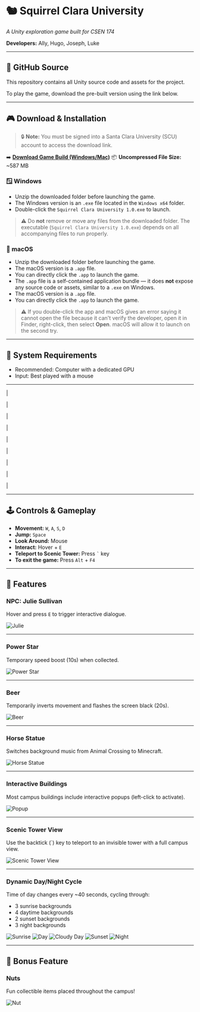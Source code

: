 # 🐿️ Squirrel Clara University

*A Unity exploration game built for CSEN 174*

**Developers:** Ally, Hugo, Joseph, Luke

---

## 📂 GitHub Source

This repository contains all Unity source code and assets for the project.

To play the game, download the pre-built version using the link below.

---

## 🎮 Download & Installation

> 🔒 **Note:** You must be signed into a Santa Clara University (SCU) account to access the download link.

➡️ **[Download Game Build (Windows/Mac)](https://drive.google.com/drive/folders/1JYLy-8yQQtKGHU8syXW8pfBpDEwub8Rj?usp=sharing)**
📦 **Uncompressed File Size:** \~587 MB

### 🪟 Windows

* Unzip the downloaded folder before launching the game.
* The Windows version is an `.exe` file located in the `Windows x64` folder.
* Double-click the `Squirrel Clara University 1.0.exe` to launch.

> ⚠️ Do **not** remove or move any files from the downloaded folder. The executable (`Squirrel Clara University 1.0.exe`) depends on all accompanying files to run properly.

### 🍎 macOS

* Unzip the downloaded folder before launching the game.
* The macOS version is a `.app` file.
* You can directly click the `.app` to launch the game.
* The `.app` file is a self-contained application bundle — it does **not** expose any source code or assets, similar to a `.exe` on Windows.
* The macOS version is a `.app` file.
* You can directly click the `.app` to launch the game.

> ⚠️ If you double-click the app and macOS gives an error saying it cannot open the file because it can't verify the developer, open it in Finder, right-click, then select **Open**. macOS will allow it to launch on the second try.

---

## 🧠 System Requirements

* Recommended: Computer with a dedicated GPU
* Input: Best played with a mouse

---
|

|

|

|

|

|

|

|

|


---
## 🕹️ Controls & Gameplay

* **Movement:** `W`, `A`, `S`, `D`
* **Jump:** `Space`
* **Look Around:** Mouse
* **Interact:** Hover + `E`
* **Teleport to Scenic Tower:** Press `` ` `` key
* **To exit the game:** Press `Alt` + `F4`

---

## 🌟 Features

### NPC: Julie Sullivan

Hover and press `E` to trigger interactive dialogue.

![Julie](readme_images/julie.png)

---

### Power Star

Temporary speed boost (10s) when collected.

![Power Star](readme_images/star.png)

---

### Beer

Temporarily inverts movement and flashes the screen black (20s).

![Beer](readme_images/beer.png)

---

### Horse Statue

Switches background music from Animal Crossing to Minecraft.

![Horse Statue](readme_images/horse.png)

---

### Interactive Buildings

Most campus buildings include interactive popups (left-click to activate).

![Popup](readme_images/popup.png)

---

### Scenic Tower View

Use the backtick (\`) key to teleport to an invisible tower with a full campus view.

![Scenic Tower View](readme_images/campus.png)

---

### Dynamic Day/Night Cycle

Time of day changes every \~40 seconds, cycling through:

* 3 sunrise backgrounds
* 4 daytime backgrounds
* 2 sunset backgrounds
* 3 night backgrounds

![Sunrise](readme_images/sunrise.png)
![Day](readme_images/day.png)
![Cloudy Day](readme_images/cloudy.png)
![Sunset](readme_images/sunset.png)
![Night](readme_images/night.png)

---

## 🌰 Bonus Feature

### Nuts

Fun collectible items placed throughout the campus!

![Nut](readme_images/nut.png)
